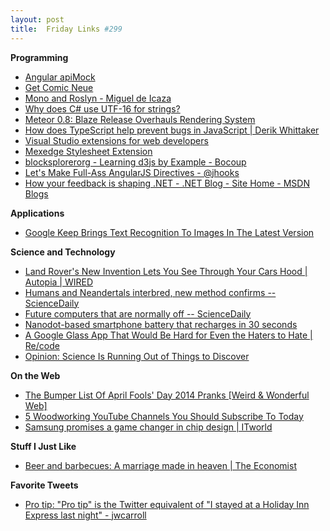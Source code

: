 ```yaml
---
layout: post
title:  Friday Links #299
---
```

**Programming**

  * [Angular apiMock](http://johansson.jp/angular-apimock/#/)
  * [Get Comic Neue](http://comicneue.com/)
  * [Mono and Roslyn - Miguel de Icaza](http://tirania.org/blog/archive/2014/Apr-09.html)
  * [Why does C# use UTF-16 for strings?](http://blog.coverity.com/2014/04/09/why-utf-16/#.U0aQ_fldUs5)
  * [Meteor 0.8: Blaze Release Overhauls Rendering System](http://www.infoq.com/news/2014/04/meteor-08-blaze?utm_campaign=infoq_content&utm_source=infoq&utm_medium=feed&utm_term=global)
  * [How does TypeScript help prevent bugs in JavaScript | Derik Whittaker](http://codebetter.com/derikwhittaker/2014/04/05/how-does-typescript-help-prevent-bugs-in-javascript/)
  * [Visual Studio extensions for web developers](http://madskristensen.net/post/visual-studio-extensions-for-web-developers)
  * [Mexedge Stylesheet Extension](http://visualstudiogallery.msdn.microsoft.com/b6dd8050-77fa-4dba-998f-dabdd255d96d)
  * [blocksplorerorg - Learning d3js by Example - Bocoup](http://weblog.bocoup.com/blocksplorer/)
  * [Let's Make Full-Ass AngularJS Directives - @jhooks](http://joelhooks.com/blog/2014/02/11/lets-make-full-ass-angularjs-directives/?utm_source=ng-newsletter&utm_campaign=9d0e6a1826-AngularJS_Newsletter_4_8_144_8_2014&utm_medium=email&utm_term=0_fa61364f13-9d0e6a1826-88880093)
  * [How your feedback is shaping .NET - .NET Blog - Site Home - MSDN Blogs](http://blogs.msdn.com/b/dotnet/archive/2014/04/09/how-your-feedback-is-shaping-net.aspx)

**Applications**

  * [Google Keep Brings Text Recognition To Images In The Latest Version](http://www.makeuseof.com/tag/google-keep-brings-text-recognition-images-latest-version/)

**Science and Technology**

  * [Land Rover's New Invention Lets You See Through Your Cars Hood | Autopia | WIRED](http://www.wired.com/2014/04/land-rover-invisible-hood/)
  * [Humans and Neandertals interbred, new method confirms -- ScienceDaily](http://www.sciencedaily.com/releases/2014/04/140408111228.htm?utm_source=feedburner&utm_medium=feed&utm_campaign=Feed%3A+sciencedaily+%28Latest+Science+News+--+ScienceDaily%29)
  * [Future computers that are normally off -- ScienceDaily](http://www.sciencedaily.com/releases/2014/04/140408121920.htm?utm_source=feedburner&utm_medium=feed&utm_campaign=Feed%3A+sciencedaily+%28Latest+Science+News+--+ScienceDaily%29)
  * [Nanodot-based smartphone battery that recharges in 30 seconds](http://www.gizmag.com/nanodot-smartphone-battery-30-second-recharge/31467/)
  * [A Google Glass App That Would Be Hard for Even the Haters to Hate | Re/code](http://recode.net/2014/04/08/a-google-glass-app-that-would-be-hard-for-even-the-haters-to-hate/)
  * [Opinion: Science Is Running Out of Things to Discover](http://news.nationalgeographic.com/news/2014/04/140409-nobel-prize-physics-aging-scientists-string-theory-inflation/)  


**On the Web**

  * [The Bumper List Of April Fools' Day 2014 Pranks [Weird & Wonderful Web]](http://www.makeuseof.com/tag/bumper-list-april-fools-day-2014-pranks-weird-wonderful-web/)
  * [5 Woodworking YouTube Channels You Should Subscribe To Today](http://www.makeuseof.com/tag/5-woodworking-youtube-channels-subscribe-today/)
  * [Samsung promises a game changer in chip design | ITworld](http://www.itworld.com/science/413480/samsung-promises-game-changer-chip-design)

**Stuff I Just Like**

  * [Beer and barbecues: A marriage made in heaven | The Economist](http://www.economist.com/news/science-and-technology/21600085-reduce-health-risk-barbecuing-meat-just-add-beer-marriage-made)

**Favorite Tweets**

  * [Pro tip: "Pro tip" is the Twitter equivalent of "I stayed at a Holiday Inn Express last night" - jwcarroll](https://twitter.com/jwcarroll/status/453229721648906242)  
  
  
  

